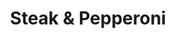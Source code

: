 ---
title: "Steak & Pepperoni"
description: 'Loads of Italian pepperoni with garlic sauce'
price_s: "8"
price_l: "10"
price_lg: ""
weight: "4"
---